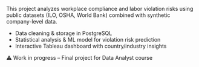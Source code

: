 
This project analyzes workplace compliance and labor violation risks using public datasets (ILO, OSHA, World Bank) combined with synthetic company-level data.  
- Data cleaning & storage in PostgreSQL  
- Statistical analysis & ML model for violation risk prediction  
- Interactive Tableau dashboard with country/industry insights  

⚠️ Work in progress – Final project for Data Analyst course
